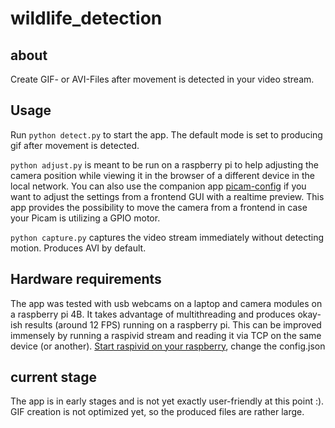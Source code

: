 # wildlife_detection

## about

Create GIF- or AVI-Files after movement is detected in your video stream. 

## Usage

Run `python detect.py` to start the app. The default mode is set to producing gif after movement is detected.

`python adjust.py` is meant to be run on a raspberry pi to help adjusting the camera position while viewing it in the browser of a different device in the local network. 
You can also use the companion app [picam-config](https://github.com/maxupravitelev/picam-config) if you want to adjust the settings from a frontend GUI with a realtime preview. This app provides the possibility to move the camera from a frontend in case your Picam is utilizing a GPIO motor.

`python capture.py` captures the video stream immediately without detecting motion. Produces AVI by default.

## Hardware requirements

The app was tested with usb webcams on a laptop and camera modules on a raspberry pi 4B. It takes advantage of multithreading and produces okay-ish results (around 12 FPS) running on a raspberry pi. This can be improved immensely by running a raspivid stream and reading it via TCP on the same device (or another). [Start raspivid on your raspberry](https://wiki.marcluerssen.de/index.php?title=Raspberry_Pi/Camera_streaming#direct_tcp_stream_with_netcat), change the config.json

## current stage

The app is in early stages and is not yet exactly user-friendly at this point :). GIF creation is not optimized yet, so the produced files are rather large.